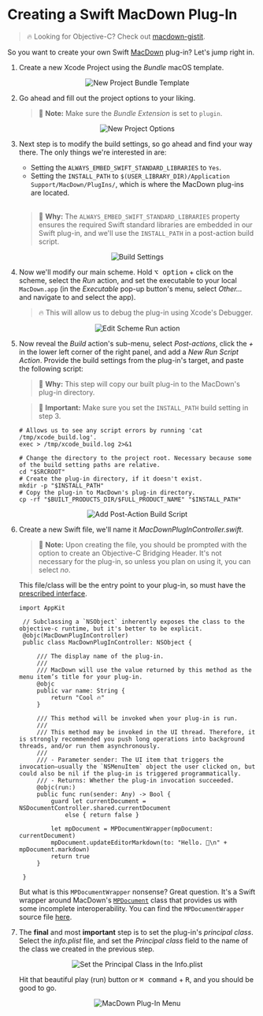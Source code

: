 Creating a Swift MacDown Plug-In
================================

> 🔥 Looking for Objective-C? Check out [macdown-gistit](https://github.com/MacDownApp/macdown-gistit).

So you want to create your own Swift [MacDown](https://macdown.uranusjr.com) plug-in? Let's jump right in.

1. Create a new Xcode Project using the _Bundle_ macOS template.

   <p align="center">
       <img src="./readme-assets/1-new-project-template.png" alt="New Project Bundle Template">
   </p>
   
2. Go ahead and fill out the project options to your liking.

   > 📌 **Note:** Make sure the _Bundle Extension_ is set to `plugin`.

   <p align="center">
       <img src="./readme-assets/2-new-project-options.png" alt="New Project Options">
   </p>
   
3. Next step is to modify the build settings, so go ahead and find your way there. The only things we're interested in are: 
	* Setting the `ALWAYS_EMBED_SWIFT_STANDARD_LIBRARIES` to `Yes`.
	* Setting the `INSTALL_PATH` to `$(USER_LIBRARY_DIR)/Application Support/MacDown/PlugIns/`, which is where the MacDown plug-ins are located.
   <br/>
   
   > 🤔 **Why:** The `ALWAYS_EMBED_SWIFT_STANDARD_LIBRARIES` property ensures the required Swift standard libraries are embedded in our Swift plug-in, and we'll use the `INSTALL_PATH` in a post-action build script.
   
   <p align="center">
       <img src="./readme-assets/3-build-settings.png" alt="Build Settings">
   </p>

4. Now we'll modify our main scheme. Hold <kbd>⌥ option</kbd> + click on the scheme, select the _Run_ action, and set the executable to your local `MacDown.app` (in the _Executable_ pop-up button's menu, select _Other..._ and navigate to and select the app).

   > 🔥 This will allow us to debug the plug-in using Xcode's Debugger.

   <p align="center">
       <img src="./readme-assets/4-set-run-executable.png" alt="Edit Scheme Run action">
   </p>
	
5. Now reveal the _Build_ action's sub-menu, select _Post-actions_, click the _+_ in the lower left corner of the right panel, and add a _New Run Script Action_. Provide the build settings from the plug-in's target, and paste the following script:

   > 🤔 **Why:** This step will copy our built plug-in to the MacDown's plug-in directory.

   > 📣 **Important:** Make sure you set the `INSTALL_PATH` build setting in step 3.

   ```
   # Allows us to see any script errors by running 'cat /tmp/xcode_build.log'.
   exec > /tmp/xcode_build.log 2>&1

   # Change the directory to the project root. Necessary because some of the build setting paths are relative.
   cd "$SRCROOT"
   # Create the plug-in directory, if it doesn't exist.
   mkdir -p "$INSTALL_PATH"
   # Copy the plug-in to MacDown's plug-in directory.
   cp -rf "$BUILT_PRODUCTS_DIR/$FULL_PRODUCT_NAME" "$INSTALL_PATH"
   ```

   <p align="center">
       <img src="./readme-assets/5-post-action-build-script.png" alt="Add Post-Action Build Script">
   </p>

6. Create a new Swift file, we'll name it _MacDownPlugInController.swift_.

   > 📌 **Note:** Upon creating the file, you should be prompted with the option to create an Objective-C Bridging Header. It's not necessary for the plug-in, so unless you plan on using it, you can select _no_.
   
   This file/class will be the entry point to your plug-in, so must have the [prescribed interface](https://github.com/MacDownApp/macdown-gistit/blob/master/README.md#plug-in-architecture).
   
   ```
   import AppKit
	
	// Subclassing a `NSObject` inherently exposes the class to the objective-c runtime, but it's better to be explicit.
	@objc(MacDownPlugInController)
	public class MacDownPlugInController: NSObject {
	
	    /// The display name of the plug-in.
	    ///
	    /// MacDown will use the value returned by this method as the menu item’s title for your plug-in.
	    @objc
	    public var name: String {
	        return "Cool 🔥"
	    }
	
	    /// This method will be invoked when your plug-in is run.
	    ///
	    /// This method may be invoked in the UI thread. Therefore, it is strongly recommended you push long operations into background threads, and/or run them asynchronously.
	    ///
	    /// - Parameter sender: The UI item that triggers the invocation—usually the `NSMenuItem` object the user clicked on, but could also be nil if the plug-in is triggered programmatically.
	    /// - Returns: Whether the plug-in invocation succeeded.
	    @objc(run:)
	    public func run(sender: Any) -> Bool {
	        guard let currentDocument = NSDocumentController.shared.currentDocument
	            else { return false }
	
	        let mpDocument = MPDocumentWrapper(mpDocument: currentDocument)
	        mpDocument.updateEditorMarkdown(to: "Hello. 👋\n" + mpDocument.markdown)
	        return true
	    }
	
	}
   ```
   
   But what is this `MPDocumentWrapper` nonsense? Great question. It's a Swift wrapper around MacDown's [`MPDocument`](https://github.com/MacDownApp/macdown/blob/master/MacDown/Code/Document/MPDocument.m) class that provides us with some incomplete interoperability. You can find the `MPDocumentWrapper` source file [here](https://github.com/chriszielinski/MacDown-Swift-Plug-In/blob/master/MacDownPlugIn/Models/MPDocumentWrapper.swift).
   
7. The **final** and most **important** step is to set the plug-in's _principal class_. Select the _info.plist_ file, and set the _Principal class_ field to the name of the class we created in the previous step.

   <p align="center">
       <img src="./readme-assets/7-principal-class.png" alt="Set the Principal Class in the Info.plist">
   </p>
   
   Hit that beautiful play (run) button or <kbd>⌘ command</kbd> + <kbd>R</kbd>, and you should be good to go.
   
   <p align="center">
       <img src="./readme-assets/8-macdown-plugin.png" alt="MacDown Plug-In Menu">
   </p>